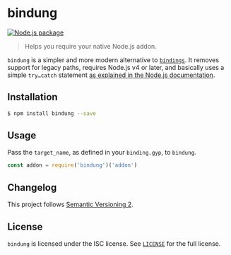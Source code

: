 # bindung

[![Node.js package](https://img.shields.io/npm/v/bindung.svg)](https://www.npmjs.com/package/bindung)

> Helps you require your native Node.js addon.

`bindung` is a simpler and more modern alternative to
[`bindings`](https://github.com/TooTallNate/node-bindings).
It removes support for legacy paths, requires Node.js v4 or later, and
basically uses a simple `try…catch` statement [as explained in the Node.js documentation](https://nodejs.org/dist/latest-v6.x/docs/api/addons.html#addons_building).

## Installation

```sh
$ npm install bindung --save
```

## Usage

Pass the `target_name`, as defined in your `binding.gyp`, to `bindung`.

```js
const addon = require('bindung')('addon')
```

## Changelog

This project follows [Semantic Versioning 2](http://semver.org/).

## License

`bindung` is licensed under the ISC license.
See [`LICENSE`](./LICENSE) for the full license.
